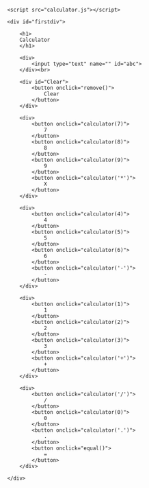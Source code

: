 <!DOCTYPE html>
<html lang="en">
<head>
    <meta charset="UTF-8">
    <meta http-equiv="X-UA-Compatible" content="IE=edge">
    <meta name="viewport" content="width=device-width, initial-scale=1.0">
    <title>Document</title>
</head>

<style>
    input{
        text-align: right;
        height: 40px;
        width: 20%;
    }

    #firstdiv{
        text-align: center;
    }

    #Clear{
        margin-left: 15.5%;
    }
    
    button{
        width: 50px;
        height: 40px;
        margin-bottom: 5px;
        background-color: white;
    }

    button:active{
        color: red;
    }



</style>

<body>

    <script src="calculator.js"></script>
    
    <div id="firstdiv">

        <h1>
        Calculator
        </h1>

        <div>
            <input type="text" name="" id="abc">
        </div><br>

        <div id="Clear">
            <button onclick="remove()">
                Clear
            </button>
        </div>

        <div>
            <button onclick="calculator(7)">
                7
            </button>
            <button onclick="calculator(8)">
                8
            </button>
            <button onclick="calculator(9)">
                9
            </button>
            <button onclick="calculator('*')">
                X
            </button>
        </div>

        <div>
            <button onclick="calculator(4)">
                4
            </button>
            <button onclick="calculator(5)">
                5
            </button>
            <button onclick="calculator(6)">
                6
            </button>
            <button onclick="calculator('-')">
                -
            </button>
        </div>

        <div>
            <button onclick="calculator(1)">
                1
            </button>
            <button onclick="calculator(2)">
                2
            </button>
            <button onclick="calculator(3)">
                3
            </button>
            <button onclick="calculator('+')">
                +
            </button>
        </div>

        <div>
            <button onclick="calculator('/')">
                /
            </button>
            <button onclick="calculator(0)">
                0
            </button>
            <button onclick="calculator('.')">
                .
            </button>
            <button onclick="equal()">
                =
            </button>
        </div>

    </div>

</body>
</html>
